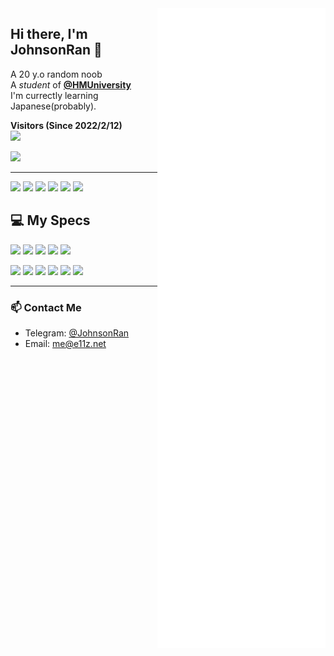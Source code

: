 <img align="right" src="https://raw.githubusercontent.com/JohnsonRan/JohnsonRan/metrics-renders/github-metrics.svg" />

## Hi there, I'm JohnsonRan 👋

A 20 y.o random noob  
A *student* of **[@HMUniversity](https://github.com/HMUniversity)**  
I'm currectly learning Japanese(probably).  

**Visitors (Since 2022/2/12)**  
![](https://count.getloli.com/get/@JohnsonRan?theme=rule34)

<a href="https://e11z.net"><img src="https://img.shields.io/website?ddown_message=Offline&label=e11z.net&style=for-the-badge&up_message=Online&url=https%3A%2F%2Fe11z.net" width="auto" height="32"></a>

------

<p>
  <img src="https://img.shields.io/badge/Windows%2011-0078D6?style=for-the-badge&logo=windows&logoColor=white" style="display: inline-block" />
  <img src="https://img.shields.io/badge/Android%2014-3DDC84?style=for-the-badge&logo=android&logoColor=white" style="display: inline-block" />
  <img src="https://img.shields.io/badge/iOS%2017.4-000000?style=for-the-badge&logo=ios&logoColor=white" style="display: inline-block" />
  <img src="https://img.shields.io/badge/ProxmoxVE-1D99F3?logo=proxmox&style=for-the-badge" style="display: inline-block" />
  <img src="https://img.shields.io/badge/OPNsense-D94F00?style=for-the-badge&logo=opnsense&logoColor=white" style="display: inline-block" />
  <img src="https://img.shields.io/badge/OpenWrt-00B5E2?style=for-the-badge&logo=OpenWrt&logoColor=white" style="display: inline-block" />
</p>

## 💻 My Specs

<p>
  <img src="https://img.shields.io/badge/iPhone%2014%20Pro%20Max-000000?style=for-the-badge&logo=apple&logoColor=white" style="display: inline-block" />
  <img src="https://img.shields.io/badge/OnePlus%207%20Pro-F5010C?style=for-the-badge&logo=oneplus&logoColor=white" style="display: inline-block" />
  <img src="https://img.shields.io/badge/ROG-Zephyrus%20G16-FF0029?style=for-the-badge&logo=republicofgamers&logoColor=white" style="display: inline-block" />
  <img src="https://img.shields.io/badge/AMD-5900X-ED1C24?style=for-the-badge&logo=amd&logoColor=white" style="display: inline-block" />
  <img src="https://img.shields.io/badge/GALAX-RTX4070Ti%20HOF-white?style=for-the-badge&logo=nvidia&logoColor=white" style="display: inline-block" />
</p>

<p>
  <img src="https://img.shields.io/badge/IntelliJIDEA-000000.svg?style=for-the-badge&logo=intellij-idea&logoColor=white" style="display: inline-block" />
  <img src="https://img.shields.io/badge/Android%20Studio-3DDC84.svg?style=for-the-badge&logo=android-studio&logoColor=white" style="display: inline-block" />
  <img src="https://img.shields.io/badge/Visual%20Studio%20Code-0078d7.svg?style=for-the-badge&logo=visual-studio-code&logoColor=white" style="display: inline-block" />
  <img src="https://img.shields.io/badge/RobotStudio-FF9E0F.svg?style=for-the-badge&logo=abb-robotstudio&logoColor=white" style="display: inline-block" />
  <img src="https://img.shields.io/badge/GX%20WORK%202-E60012.svg?style=for-the-badge&logo=Mitsubishi&logoColor=white" style="display: inline-block" />
  <img src="https://img.shields.io/badge/Simens-TIA%20PORTAL%20V18-009999.svg?style=for-the-badge&logo=siemens&logoColor=white" style="display: inline-block" />
</p>


-------
### 📫 Contact Me
- Telegram: [@JohnsonRan](https://t.me/JohnsonRan)
- Email: me@e11z.net
